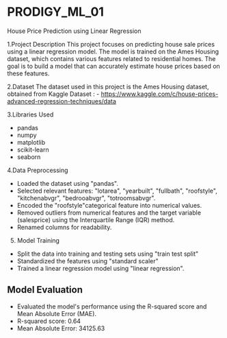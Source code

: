 # PRODIGY_ML_01
House Price Prediction using Linear Regression

1.Project Description
This project focuses on predicting house sale prices using a linear regression model. The model is trained on the Ames Housing dataset, which contains various features related to residential homes. The goal is to build a model that can accurately estimate house prices based on these features.

2.Dataset
The dataset used in this project is the Ames Housing dataset, obtained from Kaggle  Dataset : - https://www.kaggle.com/c/house-prices-advanced-regression-techniques/data

3.Libraries Used

* pandas
* numpy
* matplotlib
* scikit-learn
* seaborn

4.Data Preprocessing

* Loaded the dataset using "pandas".
* Selected relevant features: "lotarea", "yearbuilt", "fullbath", "roofstyle", "kitchenabvgr", "bedrooabvgr", "totroomsabvgr".
* Encoded the "roofstyle"categorical feature into numerical values.
* Removed outliers from numerical features and the target variable (salesprice) using the Interquartile Range (IQR) method.
* Renamed columns for readability.

5. Model Training

* Split the data into training and testing sets using "train test split"
* Standardized the features using "standard scaler"
* Trained a linear regression model using "linear regression".

## Model Evaluation

* Evaluated the model's performance using the R-squared score and Mean Absolute Error (MAE).
* R-squared score: 0.64
* Mean Absolute Error: 34125.63
